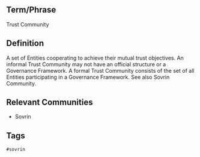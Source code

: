 ## Term/Phrase
Trust Community

## Definition
A set of Entities cooperating to achieve their mutual trust objectives. An informal Trust Community may not have an official structure or a Governance Framework. A formal Trust Community consists of the set of all Entities participating in a Governance Framework. See also Sovrin Community.

## Relevant Communities
* Sovrin

## Tags
```
#sovrin
```
